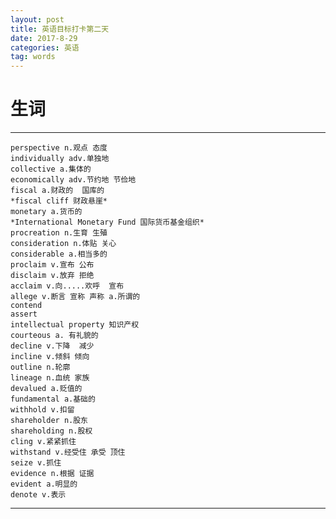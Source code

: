 ```yaml
---
layout: post
title: 英语目标打卡第二天
date: 2017-8-29
categories: 英语
tag: words
---
```

# 生词

-----------------
    perspective n.观点 态度
    individually adv.单独地
    collective a.集体的
    economically adv.节约地 节俭地
    fiscal a.财政的  国库的
    *fiscal cliff 财政悬崖*
    monetary a.货币的
    *International Monetary Fund 国际货币基金组织*
    procreation n.生育 生殖
    consideration n.体贴 关心
    considerable a.相当多的
    proclaim v.宣布 公布
    disclaim v.放弃 拒绝
    acclaim v.向.....欢呼  宣布
    allege v.断言 宣称 声称 a.所谓的
    contend
    assert
    intellectual property 知识产权
    courteous a. 有礼貌的
    decline v.下降  减少
    incline v.倾斜 倾向
    outline n.轮廓
    lineage n.血统 家族
    devalued a.贬值的
    fundamental a.基础的
    withhold v.扣留
    shareholder n.股东
    shareholding n.股权
    cling v.紧紧抓住
    withstand v.经受住 承受 顶住
    seize v.抓住
    evidence n.根据 证据
    evident a.明显的
    denote v.表示

-----------------------
